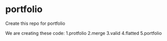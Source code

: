 # portfolio
Create this repo for portfolio

We are creating these code:
1.protfolio
2.merge
3.valid
4.flatted
5.portfolio
